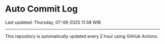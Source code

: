 # Auto Commit Log

Last updated: Thursday, 07-08-2025 11:38 WIB

---

This repository is automatically updated every 2 hour using GitHub Actions.
